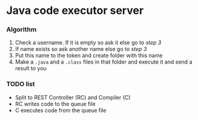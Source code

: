 Java code executor server
=

### Algorithm

1. Check a username. If it is empty so ask it else go to *step 3*
1. If name exists so ask another name else go to *step 3*
1. Put this name to the token and create folder with this name
1. Make a `.java` and a `.class` files in that folder and execute it
and send a result to you

### TODO list
- Split to REST Controller (RC) and Compiler (C)
- RC writes code to the queue file
- C executes code from the queue file

